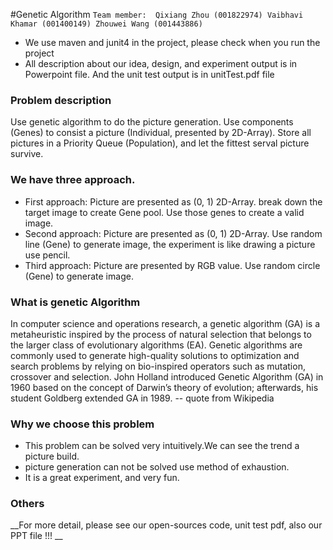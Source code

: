 #Genetic Algorithm
`Team member: 
Qixiang Zhou (001822974)
Vaibhavi Khamar (001400149)
Zhouwei Wang (001443886)`

* We use maven and junit4 in the project, please check when you run the project
* All description about our idea, design, and experiment output is in Powerpoint file. And the unit test output is in unitTest.pdf file

### Problem description
Use genetic algorithm to do the picture generation. Use components (Genes) to consist a picture (Individual, presented by 2D-Array). Store all pictures in a Priority Queue (Population), and let the fittest serval picture survive.

### We have three approach.
* First approach: Picture are presented as (0, 1) 2D-Array. break down the target image to create Gene pool. Use those genes to create a valid image. 
* Second approach: Picture are presented as (0, 1) 2D-Array. Use random line (Gene) to generate image, the experiment is like drawing a picture use pencil.
* Third approach: Picture are presented by RGB value. Use random circle (Gene) to generate image.

### What is genetic Algorithm
In computer science and operations research, a genetic algorithm (GA) is a metaheuristic inspired by the process of natural selection that belongs to the larger class of evolutionary algorithms (EA). Genetic algorithms are commonly used to generate high-quality solutions to optimization and search problems by relying on bio-inspired operators such as mutation, crossover and selection. John Holland introduced Genetic Algorithm (GA) in 1960 based on the concept of Darwin’s theory of evolution; afterwards, his student Goldberg extended GA in 1989. -- quote from Wikipedia

### Why we choose this problem
* This problem can be solved very intuitively.We can see the trend a picture build.
* picture generation can not be solved use method of exhaustion.
* It is a great experiment, and very fun.

### Others
__For more detail, please see our open-sources code, unit test pdf, also our PPT file !!! __
